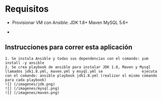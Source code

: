 # Requisitos
 - Provisionar VM con Ansible:
   JDK 1.8+
   Maven
   MySQL 5.6+

*
## Instrucciones para correr esta aplicación

	1. Se instala Ansible y todas sus dependencias con el comando: yum install -y ansible
	2. Se crea playbook de ansible para instalar JDK 1.8, Maven y Mysql llamados jdk1.8.yml, maven.yml y msyql.yml se                  ejecuta con el comando: ansible playbook jdk1.8.yml (realizar el mismo comando para cada playbook)
	![] (/imagenes/jdk.png)
	![] (/imagenes/mysql.png)
	![] (/imagenes/maven.png)
